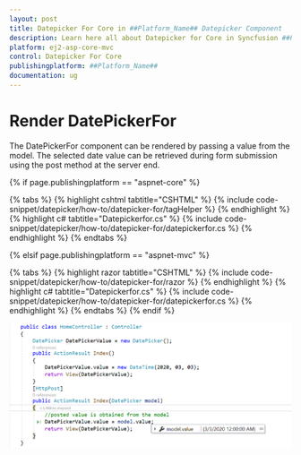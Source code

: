 ```yaml
---
layout: post
title: Datepicker For Core in ##Platform_Name## Datepicker Component
description: Learn here all about Datepicker for Core in Syncfusion ##Platform_Name## Datepicker component of Syncfusion Essential JS 2 and more.
platform: ej2-asp-core-mvc
control: Datepicker For Core
publishingplatform: ##Platform_Name##
documentation: ug
---
```



# Render DatePickerFor

The DatePickerFor component can be rendered by passing a value from the model. The selected date value can be retrieved during form submission using the post method at the server end.

{% if page.publishingplatform == "aspnet-core" %}

{% tabs %}
{% highlight cshtml tabtitle="CSHTML" %}
{% include code-snippet/datepicker/how-to/datepicker-for/tagHelper %}
{% endhighlight %}
{% highlight c# tabtitle="Datepickerfor.cs" %}
{% include code-snippet/datepicker/how-to/datepicker-for/datepickerfor.cs %}
{% endhighlight %}
{% endtabs %}

{% elsif page.publishingplatform == "aspnet-mvc" %}

{% tabs %}
{% highlight razor tabtitle="CSHTML" %}
{% include code-snippet/datepicker/how-to/datepicker-for/razor %}
{% endhighlight %}
{% highlight c# tabtitle="Datepickerfor.cs" %}
{% include code-snippet/datepicker/how-to/datepicker-for/datepickerfor.cs %}
{% endhighlight %}
{% endtabs %}
{% endif %}

![DatePickerFor Component in ASP.NET Core](../images/asp-net-core-datepickerfor-value-post.png)
